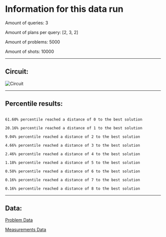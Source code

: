 # Information for this data runAmount of queries: 3Amount of plans per query: [2, 3, 2]Amount of problems: 5000Amount of shots: 10000<hr>## Circuit:![Circuit](circuit.png)<hr>## Percentile results:```61.60% percentile reached a distance of 0 to the best solution20.16% percentile reached a distance of 1 to the best solution9.04% percentile reached a distance of 2 to the best solution4.66% percentile reached a distance of 3 to the best solution2.46% percentile reached a distance of 4 to the best solution1.18% percentile reached a distance of 5 to the best solution0.58% percentile reached a distance of 6 to the best solution0.16% percentile reached a distance of 7 to the best solution0.16% percentile reached a distance of 8 to the best solution```<hr>## Data:[Problem Data](problems.csv)[Measurements Data](measurements.csv)